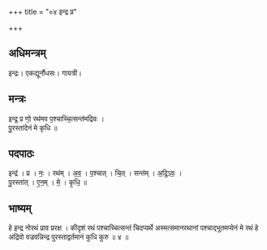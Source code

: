 +++
title = "०४ इन्द्र प्र"

+++
## अधिमन्त्रम्
इन्द्रः। एकद्यूर्नौधसः। गायत्री।

## मन्त्रः
इन्द्र॒ प्र णो॒ रथ॑मव प॒श्चाच्चि॒त्सन्त॑मद्रिवः ।  
पु॒रस्ता॑देनं मे कृधि ॥

## पदपाठः
इन्द्र॑ । प्र । नः॒ । रथ॑म् । अ॒व॒ । प॒श्चात् । चि॒त् । सन्त॑म् । अ॒द्रि॒ऽवः॒ ।  
पु॒रस्ता॑त् । ए॒न॒म् । मे॒ । कृ॒धि॒ ॥

## भाष्यम्
हे इन्द्र नोरथं प्राव प्ररक्ष । कीदृशं रथं पश्चाच्चित्सन्तं चिदप्यर्थे अस्मत्समानरथानां पश्चाद्भूतमप्येनं मे रथं हे अद्रिवो वज्रवन्निन्द्र पुरस्ताद्वर्तमानं कुधि कुरु ॥ ४ ॥